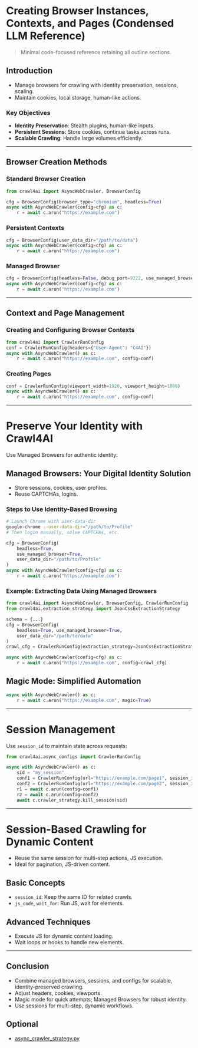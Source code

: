 # Creating Browser Instances, Contexts, and Pages (Condensed LLM Reference)

> Minimal code-focused reference retaining all outline sections.

## Introduction
- Manage browsers for crawling with identity preservation, sessions, scaling.
- Maintain cookies, local storage, human-like actions.

### Key Objectives
- **Identity Preservation**: Stealth plugins, human-like inputs.
- **Persistent Sessions**: Store cookies, continue tasks across runs.
- **Scalable Crawling**: Handle large volumes efficiently.

---

## Browser Creation Methods

### Standard Browser Creation
```python
from crawl4ai import AsyncWebCrawler, BrowserConfig

cfg = BrowserConfig(browser_type="chromium", headless=True)
async with AsyncWebCrawler(config=cfg) as c:
    r = await c.arun("https://example.com")
```

### Persistent Contexts
```python
cfg = BrowserConfig(user_data_dir="/path/to/data")
async with AsyncWebCrawler(config=cfg) as c:
    r = await c.arun("https://example.com")
```

### Managed Browser
```python
cfg = BrowserConfig(headless=False, debug_port=9222, use_managed_browser=True)
async with AsyncWebCrawler(config=cfg) as c:
    r = await c.arun("https://example.com")
```

---

## Context and Page Management

### Creating and Configuring Browser Contexts
```python
from crawl4ai import CrawlerRunConfig
conf = CrawlerRunConfig(headers={"User-Agent": "C4AI"})
async with AsyncWebCrawler() as c:
    r = await c.arun("https://example.com", config=conf)
```

### Creating Pages
```python
conf = CrawlerRunConfig(viewport_width=1920, viewport_height=1080)
async with AsyncWebCrawler() as c:
    r = await c.arun("https://example.com", config=conf)
```

---

# Preserve Your Identity with Crawl4AI

Use Managed Browsers for authentic identity:

## Managed Browsers: Your Digital Identity Solution
- Store sessions, cookies, user profiles.
- Reuse CAPTCHAs, logins.

### Steps to Use Identity-Based Browsing
```bash
# Launch Chrome with user-data-dir
google-chrome --user-data-dir="/path/to/Profile"
# Then login manually, solve CAPTCHAs, etc.
```

```python
cfg = BrowserConfig(
    headless=True,
    use_managed_browser=True,
    user_data_dir="/path/to/Profile"
)
async with AsyncWebCrawler(config=cfg) as c:
    r = await c.arun("https://example.com")
```

### Example: Extracting Data Using Managed Browsers
```python
from crawl4ai import AsyncWebCrawler, BrowserConfig, CrawlerRunConfig
from crawl4ai.extraction_strategy import JsonCssExtractionStrategy

schema = {...}
cfg = BrowserConfig(
    headless=True, use_managed_browser=True,
    user_data_dir="/path/to/data"
)
crawl_cfg = CrawlerRunConfig(extraction_strategy=JsonCssExtractionStrategy(schema))

async with AsyncWebCrawler(config=cfg) as c:
    r = await c.arun("https://example.com", config=crawl_cfg)
```

## Magic Mode: Simplified Automation
```python
async with AsyncWebCrawler() as c:
    r = await c.arun("https://example.com", magic=True)
```

---

# Session Management

Use `session_id` to maintain state across requests:

```python
from crawl4ai.async_configs import CrawlerRunConfig

async with AsyncWebCrawler() as c:
    sid = "my_session"
    conf1 = CrawlerRunConfig(url="https://example.com/page1", session_id=sid)
    conf2 = CrawlerRunConfig(url="https://example.com/page2", session_id=sid)
    r1 = await c.arun(config=conf1)
    r2 = await c.arun(config=conf2)
    await c.crawler_strategy.kill_session(sid)
```

---

# Session-Based Crawling for Dynamic Content

- Reuse the same session for multi-step actions, JS execution.
- Ideal for pagination, JS-driven content.

## Basic Concepts
- `session_id`: Keep the same ID for related crawls.
- `js_code`, `wait_for`: Run JS, wait for elements.

## Advanced Techniques
- Execute JS for dynamic content loading.
- Wait loops or hooks to handle new elements.

---

## Conclusion

- Combine managed browsers, sessions, and configs for scalable, identity-preserved crawling.
- Adjust headers, cookies, viewports.
- Magic mode for quick attempts; Managed Browsers for robust identity.
- Use sessions for multi-step, dynamic workflows.

## Optional
- [async_crawler_strategy.py](https://github.com/unclecode/crawl4ai/blob/main/crawl4ai/async_crawler_strategy.py)
